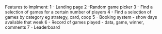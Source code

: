 Features to implment:
1 - Landing page
2 -Random game picker
3 - Find a selection of games for a certain number of players
4 - Find a selection of games by category eg strategy, card, coop
5 - Booking system - show days available that week
6 - Record of games played - data, game, winner, comments
7 - Leaderboard